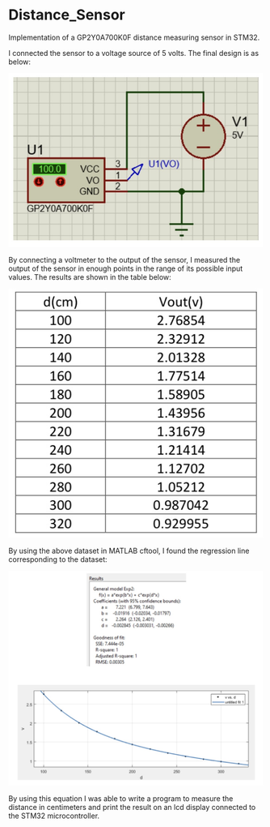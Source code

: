 # Distance_Sensor
Implementation of a GP2Y0A700K0F distance measuring sensor in STM32.

I connected the sensor to a voltage source of 5 volts. The final design is as below:

![My Image](images/IMG_4949.jpg)

By connecting a voltmeter to the output of the sensor, I measured the output of the sensor in enough points in the range of its possible input values. The results are shown in the table below:

![My Image](images/IMG_4950.jpg)

By using the above dataset in MATLAB cftool, I found the regression line corresponding to the dataset:

![My Image](images/IMG_4951.jpg)

By using this equation I was able to write a program to measure the distance in centimeters and print the result on an lcd display connected to the STM32 microcontroller.


